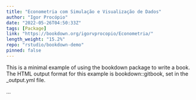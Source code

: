 ```yaml
---
title: "Econometria com Simulação e Visualização de Dados"
author: "Igor Procópio"
date: "2022-05-26T04:50:33Z"
tags: [Package]
link: "https://bookdown.org/igorvprocopio/Econometria/"
length_weight: "15.2%"
repo: "rstudio/bookdown-demo"
pinned: false
---
```


<p>This is a minimal example of using the bookdown package to write a book. The HTML output format for this example is bookdown::gitbook, set in the _output.yml file.</p> ...
